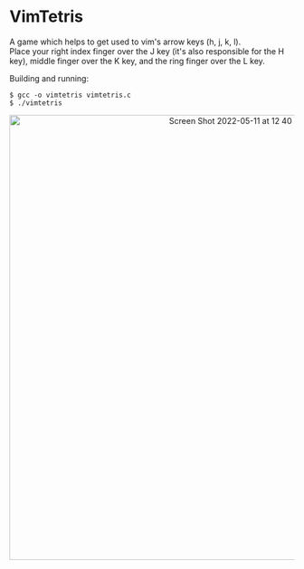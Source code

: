 # VimTetris

A game which helps to get used to vim's arrow keys (h, j, k, l).<br>
Place your right index finger over the J key (it's also responsible for the H key), middle finger over the K key, and the ring finger over the L key.

Building and running:
```
$ gcc -o vimtetris vimtetris.c
$ ./vimtetris
```
<p align="center">
<img width="787" alt="Screen Shot 2022-05-11 at 12 40 06" src="https://user-images.githubusercontent.com/14001/167796257-628d0cec-4543-4b78-8e0f-d3bdbeb2c293.png">
</p>
